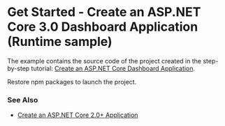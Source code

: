 # Get Started - Create an ASP.NET Core 3.0 Dashboard Application (Runtime sample)


The example contains the source code of the project created in the step-by-step tutorial: [Create an ASP.NET Core Dashboard Application](https://docs.devexpress.com/Dashboard/401369?v=19.2).

Restore npm packages to launch the project.

### See Also

- [Create an ASP.NET Core 2.0+ Application](https://github.com/DevExpress-Examples/getting-started-create-an-aspnet-core-dashboard-designer-runtime-sample-t569834)
